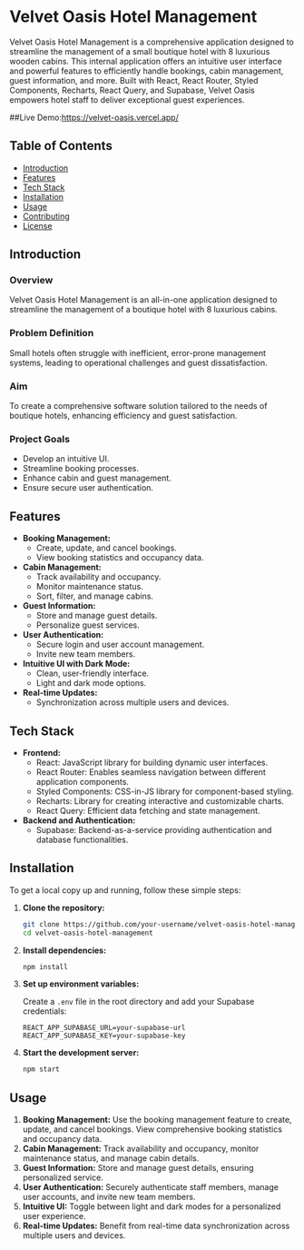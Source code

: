 # Velvet Oasis Hotel Management

Velvet Oasis Hotel Management is a comprehensive application designed to streamline the management of a small boutique hotel with 8 luxurious wooden cabins. This internal application offers an intuitive user interface and powerful features to efficiently handle bookings, cabin management, guest information, and more. Built with React, React Router, Styled Components, Recharts, React Query, and Supabase, Velvet Oasis empowers hotel staff to deliver exceptional guest experiences.

##Live Demo:https://velvet-oasis.vercel.app/



## Table of Contents

- [Introduction](#introduction)
- [Features](#features)
- [Tech Stack](#tech-stack)
- [Installation](#installation)
- [Usage](#usage)
- [Contributing](#contributing)
- [License](#license)

## Introduction

### Overview
Velvet Oasis Hotel Management is an all-in-one application designed to streamline the management of a boutique hotel with 8 luxurious cabins.

### Problem Definition
Small hotels often struggle with inefficient, error-prone management systems, leading to operational challenges and guest dissatisfaction.

### Aim
To create a comprehensive software solution tailored to the needs of boutique hotels, enhancing efficiency and guest satisfaction.

### Project Goals
- Develop an intuitive UI.
- Streamline booking processes.
- Enhance cabin and guest management.
- Ensure secure user authentication.

## Features

- **Booking Management:**
  - Create, update, and cancel bookings.
  - View booking statistics and occupancy data.
- **Cabin Management:**
  - Track availability and occupancy.
  - Monitor maintenance status.
  - Sort, filter, and manage cabins.
- **Guest Information:**
  - Store and manage guest details.
  - Personalize guest services.
- **User Authentication:**
  - Secure login and user account management.
  - Invite new team members.
- **Intuitive UI with Dark Mode:**
  - Clean, user-friendly interface.
  - Light and dark mode options.
- **Real-time Updates:**
  - Synchronization across multiple users and devices.

## Tech Stack

- **Frontend:**
  - React: JavaScript library for building dynamic user interfaces.
  - React Router: Enables seamless navigation between different application components.
  - Styled Components: CSS-in-JS library for component-based styling.
  - Recharts: Library for creating interactive and customizable charts.
  - React Query: Efficient data fetching and state management.
- **Backend and Authentication:**
  - Supabase: Backend-as-a-service providing authentication and database functionalities.

## Installation

To get a local copy up and running, follow these simple steps:

1. **Clone the repository:**

   ```sh
   git clone https://github.com/your-username/velvet-oasis-hotel-management.git
   cd velvet-oasis-hotel-management
   ```

2. **Install dependencies:**

   ```sh
   npm install
   ```

3. **Set up environment variables:**

   Create a `.env` file in the root directory and add your Supabase credentials:

   ```env
   REACT_APP_SUPABASE_URL=your-supabase-url
   REACT_APP_SUPABASE_KEY=your-supabase-key
   ```

4. **Start the development server:**

   ```sh
   npm start
   ```

## Usage

1. **Booking Management:** Use the booking management feature to create, update, and cancel bookings. View comprehensive booking statistics and occupancy data.
2. **Cabin Management:** Track availability and occupancy, monitor maintenance status, and manage cabin details.
3. **Guest Information:** Store and manage guest details, ensuring personalized service.
4. **User Authentication:** Securely authenticate staff members, manage user accounts, and invite new team members.
5. **Intuitive UI:** Toggle between light and dark modes for a personalized user experience.
6. **Real-time Updates:** Benefit from real-time data synchronization across multiple users and devices.
